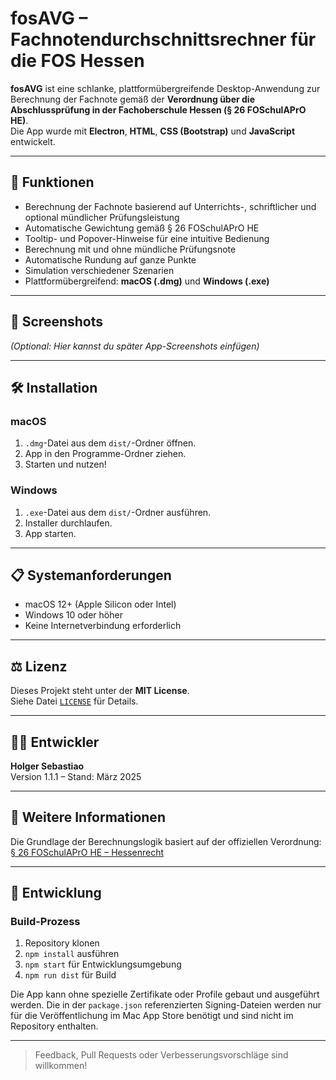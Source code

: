 # fosAVG – Fachnotendurchschnittsrechner für die FOS Hessen

**fosAVG** ist eine schlanke, plattformübergreifende Desktop-Anwendung zur Berechnung der Fachnote gemäß der **Verordnung über die Abschlussprüfung in der Fachoberschule Hessen (§ 26 FOSchulAPrO HE)**.  
Die App wurde mit **Electron**, **HTML**, **CSS (Bootstrap)** und **JavaScript** entwickelt.

---

## 📌 Funktionen

- Berechnung der Fachnote basierend auf Unterrichts-, schriftlicher und optional mündlicher Prüfungsleistung
- Automatische Gewichtung gemäß § 26 FOSchulAPrO HE
- Tooltip- und Popover-Hinweise für eine intuitive Bedienung
- Berechnung mit und ohne mündliche Prüfungsnote
- Automatische Rundung auf ganze Punkte
- Simulation verschiedener Szenarien
- Plattformübergreifend: **macOS (.dmg)** und **Windows (.exe)**

---

## 📸 Screenshots

*(Optional: Hier kannst du später App-Screenshots einfügen)*

---

## 🛠️ Installation

### macOS
1. `.dmg`-Datei aus dem `dist/`-Ordner öffnen.
2. App in den Programme-Ordner ziehen.
3. Starten und nutzen!

### Windows
1. `.exe`-Datei aus dem `dist/`-Ordner ausführen.
2. Installer durchlaufen.
3. App starten.

---

## 📋 Systemanforderungen

- macOS 12+ (Apple Silicon oder Intel)
- Windows 10 oder höher
- Keine Internetverbindung erforderlich

---

## ⚖️ Lizenz

Dieses Projekt steht unter der **MIT License**.  
Siehe Datei [`LICENSE`](./LICENSE) für Details.

---

## 👨‍💻 Entwickler

**Holger Sebastiao**  
Version 1.1.1 – Stand: März 2025

---

## 📎 Weitere Informationen

Die Grundlage der Berechnungslogik basiert auf der offiziellen Verordnung:  
[§ 26 FOSchulAPrO HE – Hessenrecht](https://www.rv.hessenrecht.hessen.de/bshe/document/hevr-FOSchulAPrOHEV3P26)

---

## 🔧 Entwicklung

### Build-Prozess
1. Repository klonen
2. `npm install` ausführen
3. `npm start` für Entwicklungsumgebung
4. `npm run dist` für Build

Die App kann ohne spezielle Zertifikate oder Profile gebaut und ausgeführt werden. Die in der `package.json` referenzierten Signing-Dateien werden nur für die Veröffentlichung im Mac App Store benötigt und sind nicht im Repository enthalten.

---

> Feedback, Pull Requests oder Verbesserungsvorschläge sind willkommen!

